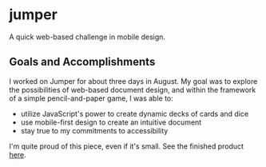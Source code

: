 # jumper
A quick web-based challenge in mobile design.
## Goals and Accomplishments
I worked on Jumper for about three days in August. My goal was to explore the possibilities of web-based document design, and within the framework of a simple pencil-and-paper game, I was able to:
- utilize JavaScript's power to create dynamic decks of cards and dice
- use mobile-first design to create an intuitive document
- stay true to my commitments to accessibility 

I'm quite proud of this piece, even if it's small. See the finished product [here](https://adamhungerford.github.io/jumper/).